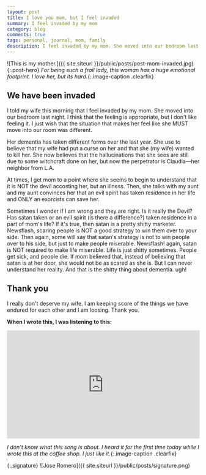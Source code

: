 ```yaml
---
layout: post
title: I love you mom, but I feel invaded
summary: I feel invaded by my mom
category: blog
comments: true
tags: personal, journal, mom, family
description: I feel invaded by my mom. She moved into our bedroom last night.
---
```


![This is my mother.]({{ site.siteurl }}/public/posts/post-mom-invaded.jpg){:.post-hero}
*For being such a frail lady, this woman has a huge emotional footprint. I love her, but its hard.*{:.image-caption .clearfix}


## We have been invaded
I told my wife this morning that I feel invaded by my mom. She moved into our bedroom last night. I think that the feeling is appropriate, but I don't like feeling it. I just wish that the situation that makes her feel like she MUST move into our room was different. 

Her dementia has taken different forms over the last year. She use to believe that my wife had put a curse on her and that she (my wife) wanted to kill her. She now believes that the hallucinations that she sees are still due to some witchcraft done on her, but now the perpetrator is Claudia—her neighbor from L.A.

At times, I get mom to a point where she seems to begin to understand that it is NOT the devil accosting her, but an illness. Then, she talks with my aunt and my aunt convinces her that an evil spirit has taken residence in her life and ONLY an exorcists can save her. 

Sometimes I wonder if I am wrong and they are right. Is it really the Devil? Has satan taken or an evil spirit (is there a difference?) taken residence in a part of mom's life? If it's true, then satan is a pretty shitty marketer. Newsflash, scaring people is NOT a good strategy to win them over to your side. Then again, some will say that satan's strategy is not to win people over to his side, but just to make people miserable. Newsflash! again, satan is NOT required to make life miserable. Life is just shitty sometimes. People get sick, and people die. If mom believed that, instead of believing that satan is at her door, she would not be as scared as she is. But I can never understand her reality. And that is the shitty thing about dementia. ugh!

## Thank you
I really don't deserve my wife. I am keeping score of the things we have endured for each other and I am loosing. Thank you. 
 
**When I wrote this, I was listening to this:**
 <style>.embed-container { position: relative; padding-bottom: 56.25%; height: 0; overflow: hidden; max-width: 100%; } .embed-container iframe, .embed-container object, .embed-container embed { position: absolute; top: 0; left: 0; width: 100%; height: 100%; }</style>
<div class='embed-container'><iframe src='https://www.youtube.com/embed/r8BsuT0PWdI?rel=0&amp;t=27s&amp;showinfo=0' frameborder='0' allowfullscreen></iframe></div>

*I don't know what this song is about. I heard it for the first time today while I wrote this at the coffee shop. I just like it.*{:.image-caption .clearfix}


{:.signature}
![Jose Romero]({{ site.siteurl }}/public/posts/signature.png)


